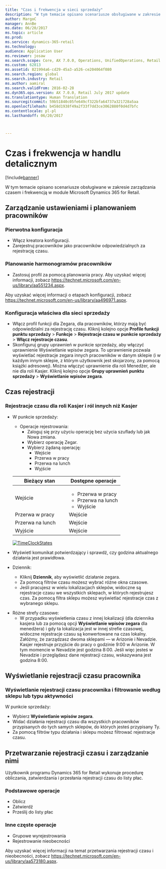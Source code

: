 ```yaml
---
title: "Czas i frekwencja w sieci sprzedaży"
description: "W tym temacie opisano scenariusze obsługiwane w zakresie zarządzania czasem i frekwencją w module Microsoft Dynamics 365 for Retail."
author: MargoC
manager: AnnBe
ms.date: 06/20/2017
ms.topic: article
ms.prod: 
ms.service: dynamics-365-retail
ms.technology: 
audience: Application User
ms.reviewer: josaw
ms.search.scope: Core, AX 7.0.0, Operations, UnifiedOperations, Retail
ms.custom: 62813
ms.assetid: 821994a6-cd29-45a3-a526-ce204064f080
ms.search.region: global
ms.search.industry: Retail
ms.author: aamiral
ms.search.validFrom: 2016-02-28
ms.dyn365.ops.version: AX 7.0.0, Retail July 2017 update
ms.translationtype: Human Translation
ms.sourcegitcommit: 59b51840c05fe649cf322bfa64737a321728a5aa
ms.openlocfilehash: b458d1938f49a2f33f7dd3ce3062880f0d4d7bfc
ms.contentlocale: pl-pl
ms.lasthandoff: 06/20/2017



---
```


# Czas i frekwencja w handlu detalicznym
<a id="retail-time-and-attendance" class="xliff"></a>

[!include[banner](includes/banner.md)]


W tym temacie opisano scenariusze obsługiwane w zakresie zarządzania czasem i frekwencją w module Microsoft Dynamics 365 for Retail. 

Zarządzanie ustawieniami i planowaniem pracowników
<a id="manage-worker-setup-and-scheduling" class="xliff"></a>
----------------------------------

### Pierwotna konfiguracja 
<a id="initial-configuration" class="xliff"></a>

-   Włącz kreatora konfiguracji.
-   Zarejestruj pracowników jako pracowników odpowiedzialnych za rejestrację czasu.

### Planowanie harmonogramów pracowników
<a id="plan-worker-schedules" class="xliff"></a>

-   Zastosuj profil za pomocą planowania pracy. Aby uzyskać więcej informacji, zobacz <https://technet.microsoft.com/en-us/library/aa551234.aspx>.

Aby uzyskać więcej informacji o etapach konfiguracji, zobacz <https://technet.microsoft.com/en-us/library/aa496971.aspx>.

### Konfiguracja właściwa dla sieci sprzedaży
<a id="retail-specific-configuration" class="xliff"></a>

-   Włącz profil funkcji dla Zegara, dla pracowników, którzy mają być odpowiedzialni za rejestrację czasu. Kliknij kolejno opcje **Profile funkcji punktu sprzedaży** &gt; **Funkcje** &gt; **Rejestracje czasu w punkcie sprzedaży** &gt; **Włącz rejestracje czasu**.
-   Skonfiguruj grupy uprawnień w punkcie sprzedaży, aby włączyć uprawnienie Wyświetlanie wpisów zegara. To uprawnienie pozwala wyświetlać rejestracje zegara innych pracowników w danym sklepie (i w każdym innym sklepie, z którym użytkownik jest skojarzony, za pomocą książki adresowej). Można włączyć uprawnienie dla roli Menedżer, ale nie dla roli Kasjer. Kliknij kolejno opcje **Grupy uprawnień punktu sprzedaży** &gt; **Wyświetlanie wpisów zegara**.

## Czas rejestracji
<a id="register-time" class="xliff"></a>
### Rejestracje czasu dla roli Kasjer i ról innych niż Kasjer
<a id="cashier-and-non-cashier-time-registrations" class="xliff"></a>

-   W punkcie sprzedaży:
    -   Operacje rejestrowania:
        -   Zaloguj się przy użyciu operację bez użycia szuflady lub jak Nowa zmiana.
        -   Wybierz operację Zegar.
        -   Wybierz żądaną operację:
            -   Wejście
            -   Przerwa w pracy
            -   Przerwa na lunch
            -   Wyjście

    <table>
    <colgroup>
    <col width="50%" />
    <col width="50%" />
    </colgroup>
    <thead>
    <tr class="header">
    <th>Bieżący stan</th>
    <th>Dostępne operacje</th>
    </tr>
    </thead>
    <tbody>
    <tr class="odd">
    <td>Wejście</td>
    <td><ul>
    <li>Przerwa w pracy</li>
    <li>Przerwa na lunch</li>
    <li>Wyjście</li>
    </ul></td>
    </tr>
    <tr class="even">
    <td>Przerwa w pracy</td>
    <td>Wejście</td>
    </tr>
    <tr class="odd">
    <td>Przerwa na lunch</td>
    <td>Wejście</td>
    </tr>
    <tr class="even">
    <td>Wyjście</td>
    <td>Wejście</td>
    </tr>
    </tbody>
    </table>

    [![TimeClockStates](./media/timeclockstates.png)](./media/timeclockstates.png)
-   Wyświetl komunikat potwierdzający i sprawdź, czy godzina aktualnego działania jest prawidłowa.
-   Dziennik:
    -   Kliknij **Dziennik**, aby wyświetlić działanie zegara.
    -   Za pomocą filtrów czasu możesz wybrać różne okna czasowe.
    -   Jeśli pracujesz w wielu lokalizacjach sklepów, widoczne są rejestracje czasu we wszystkich sklepach, w których rejestrujesz czas. Za pomocą filtra sklepu możesz wyświetlać rejestracje czas z wybranego sklepu.

<!-- -->

-   Różne strefy czasowe:
    -   W przypadku wyświetlenia czasu z innej lokalizacji (dla dziennika kasjera lub za pomocą opcji **Wyświetlanie wpisów zegara** dla menedżera) i gdy ta lokalizacja jest w innej strefie czasowej, widoczne rejestracje czasu są konwertowane na czas lokalny. Załóżmy, że zarządzasz dwoma sklepami — w Arizonie i Nevadzie. Kasjer rejestruje przyjście do pracy o godzinie 9:00 w Arizonie. W tym momencie w Nevadzie jest godzina 8:00. Jeśli więc jesteś w Nevadzie i przeglądasz dane rejestracji czasu, wskazywana jest godzina 8:00.

## Wyświetlanie rejestracji czasu pracownika
<a id="view-worker-time-registrations" class="xliff"></a>
### Wyświetlanie rejestracji czasu pracownika i filtrowanie według sklepu lub typu aktywności
<a id="view-worker-time-registrations-and-filter-by-store-or-activity-type" class="xliff"></a>

W punkcie sprzedaży:

-   Wybierz **Wyświetlanie wpisów zegara**.
-   Widać działania rejestracji czasu dla wszystkich pracowników przypisanych do tych samych sklepów, do których jesteś przypisany Ty.
-   Za pomocą filtrów typu działania i sklepu możesz filtrować rejestracje czasu.

## Przetwarzanie rejestracji czasu i zarządzanie nimi
<a id="process-and-manage-time-registrations" class="xliff"></a>
Użytkownik programu Dynamics 365 for Retail wykonuje procedurę obliczania, zatwierdzania i przesłania rejestracji czasu do listy płac.

### Podstawowe operacje
<a id="primary-operations" class="xliff"></a>

-   Oblicz
-   Zatwierdź
-   Prześlij do listy płac

### Inne częste operacje
<a id="other-common-operations" class="xliff"></a>

-   Grupowe wyrejestrowania
-   Rejestrowanie nieobecności

Aby uzyskać więcej informacji na temat przetwarzania rejestracji czasu i nieobecności, zobacz <https://technet.microsoft.com/en-us/library/aa573180.aspx>.




